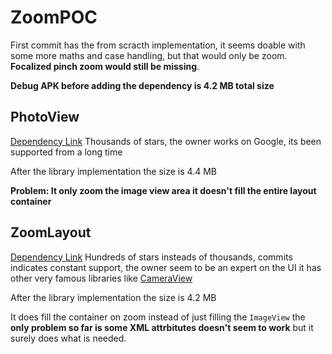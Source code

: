 # ZoomPOC

First commit has the from scracth implementation, it seems doable with some more maths and case handling, but that would only be zoom. **Focalized pinch zoom would still be missing**.

**Debug APK before adding the dependency is 4.2 MB total size**

## PhotoView

[Dependency Link](https://github.com/chrisbanes/PhotoView) Thousands of stars, the owner works on Google, its been supported from a long time

After the library implementation the size is 4.4 MB

**Problem: It only zoom the image view area it doesn't fill the entire layout container**

## ZoomLayout

[Dependency Link](https://github.com/natario1/ZoomLayout) Hundreds of stars insteads of thousands, commits indicates constant support, the owner seem to be an expert on the UI it has other very famous libraries like [CameraView](https://github.com/natario1/CameraView)

After the library implementation the size is 4.2 MB

It does fill the container on zoom instead of just filling the `ImageView` the **only problem so far is some XML attrbitutes doesn't seem to work** but it surely does what is needed.